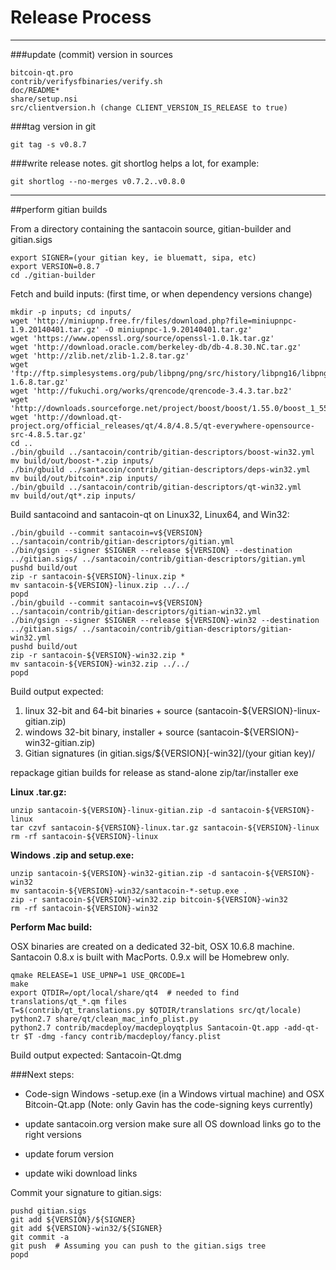 Release Process
====================

* * *

###update (commit) version in sources


	bitcoin-qt.pro
	contrib/verifysfbinaries/verify.sh
	doc/README*
	share/setup.nsi
	src/clientversion.h (change CLIENT_VERSION_IS_RELEASE to true)

###tag version in git

	git tag -s v0.8.7

###write release notes. git shortlog helps a lot, for example:

	git shortlog --no-merges v0.7.2..v0.8.0

* * *

##perform gitian builds

 From a directory containing the santacoin source, gitian-builder and gitian.sigs
  
	export SIGNER=(your gitian key, ie bluematt, sipa, etc)
	export VERSION=0.8.7
	cd ./gitian-builder

 Fetch and build inputs: (first time, or when dependency versions change)

	mkdir -p inputs; cd inputs/
	wget 'http://miniupnp.free.fr/files/download.php?file=miniupnpc-1.9.20140401.tar.gz' -O miniupnpc-1.9.20140401.tar.gz'
	wget 'https://www.openssl.org/source/openssl-1.0.1k.tar.gz'
	wget 'http://download.oracle.com/berkeley-db/db-4.8.30.NC.tar.gz'
	wget 'http://zlib.net/zlib-1.2.8.tar.gz'
	wget 'ftp://ftp.simplesystems.org/pub/libpng/png/src/history/libpng16/libpng-1.6.8.tar.gz'
	wget 'http://fukuchi.org/works/qrencode/qrencode-3.4.3.tar.bz2'
	wget 'http://downloads.sourceforge.net/project/boost/boost/1.55.0/boost_1_55_0.tar.bz2'
	wget 'http://download.qt-project.org/official_releases/qt/4.8/4.8.5/qt-everywhere-opensource-src-4.8.5.tar.gz'
	cd ..
	./bin/gbuild ../santacoin/contrib/gitian-descriptors/boost-win32.yml
	mv build/out/boost-*.zip inputs/
	./bin/gbuild ../santacoin/contrib/gitian-descriptors/deps-win32.yml
	mv build/out/bitcoin*.zip inputs/
	./bin/gbuild ../santacoin/contrib/gitian-descriptors/qt-win32.yml
	mv build/out/qt*.zip inputs/

 Build santacoind and santacoin-qt on Linux32, Linux64, and Win32:
  
	./bin/gbuild --commit santacoin=v${VERSION} ../santacoin/contrib/gitian-descriptors/gitian.yml
	./bin/gsign --signer $SIGNER --release ${VERSION} --destination ../gitian.sigs/ ../santacoin/contrib/gitian-descriptors/gitian.yml
	pushd build/out
	zip -r santacoin-${VERSION}-linux.zip *
	mv santacoin-${VERSION}-linux.zip ../../
	popd
	./bin/gbuild --commit santacoin=v${VERSION} ../santacoin/contrib/gitian-descriptors/gitian-win32.yml
	./bin/gsign --signer $SIGNER --release ${VERSION}-win32 --destination ../gitian.sigs/ ../santacoin/contrib/gitian-descriptors/gitian-win32.yml
	pushd build/out
	zip -r santacoin-${VERSION}-win32.zip *
	mv santacoin-${VERSION}-win32.zip ../../
	popd

  Build output expected:

  1. linux 32-bit and 64-bit binaries + source (santacoin-${VERSION}-linux-gitian.zip)
  2. windows 32-bit binary, installer + source (santacoin-${VERSION}-win32-gitian.zip)
  3. Gitian signatures (in gitian.sigs/${VERSION}[-win32]/(your gitian key)/

repackage gitian builds for release as stand-alone zip/tar/installer exe

**Linux .tar.gz:**

	unzip santacoin-${VERSION}-linux-gitian.zip -d santacoin-${VERSION}-linux
	tar czvf santacoin-${VERSION}-linux.tar.gz santacoin-${VERSION}-linux
	rm -rf santacoin-${VERSION}-linux

**Windows .zip and setup.exe:**

	unzip santacoin-${VERSION}-win32-gitian.zip -d santacoin-${VERSION}-win32
	mv santacoin-${VERSION}-win32/santacoin-*-setup.exe .
	zip -r santacoin-${VERSION}-win32.zip bitcoin-${VERSION}-win32
	rm -rf santacoin-${VERSION}-win32

**Perform Mac build:**

  OSX binaries are created on a dedicated 32-bit, OSX 10.6.8 machine.
  Santacoin 0.8.x is built with MacPorts.  0.9.x will be Homebrew only.

	qmake RELEASE=1 USE_UPNP=1 USE_QRCODE=1
	make
	export QTDIR=/opt/local/share/qt4  # needed to find translations/qt_*.qm files
	T=$(contrib/qt_translations.py $QTDIR/translations src/qt/locale)
	python2.7 share/qt/clean_mac_info_plist.py
	python2.7 contrib/macdeploy/macdeployqtplus Santacoin-Qt.app -add-qt-tr $T -dmg -fancy contrib/macdeploy/fancy.plist

 Build output expected: Santacoin-Qt.dmg

###Next steps:

* Code-sign Windows -setup.exe (in a Windows virtual machine) and
  OSX Bitcoin-Qt.app (Note: only Gavin has the code-signing keys currently)

* update santacoin.org version
  make sure all OS download links go to the right versions

* update forum version

* update wiki download links

Commit your signature to gitian.sigs:

	pushd gitian.sigs
	git add ${VERSION}/${SIGNER}
	git add ${VERSION}-win32/${SIGNER}
	git commit -a
	git push  # Assuming you can push to the gitian.sigs tree
	popd

